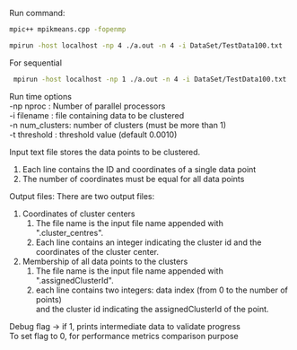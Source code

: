 Run command:
 ```bash
 mpic++ mpikmeans.cpp -fopenmp
 ```
 ```bash
 mpirun -host localhost -np 4 ./a.out -n 4 -i DataSet/TestData100.txt 
 ```
For sequential
```bash
 mpirun -host localhost -np 1 ./a.out -n 4 -i DataSet/TestData100.txt
```
Run time options\
 -np nproc : Number of parallel processors\
 -i filename   : file containing data to be clustered\
 -n num_clusters: number of clusters (must be more than 1)\
 -t threshold   : threshold value (default 0.0010)
 
Input text file stores the data points to be clustered.
 1. Each line contains the ID and coordinates of a single data point
 2. The number of coordinates must be equal for all data points
 
Output files: There are two output files:
 1. Coordinates of cluster centers
    1. The file name is the input file name appended with ".cluster_centres".
    2. Each line contains an integer indicating the cluster id and the coordinates of the cluster center. 
 2. Membership of all data points to the clusters
    1. The file name is the input file name appended with ".assignedClusterId".
    2. each line contains two integers: data index (from 0 to the number of points)\
    and the cluster id indicating the assignedClusterId of the point.

Debug flag -> if 1, prints intermediate data to validate progress\
 To set flag to 0, for performance metrics comparison purpose